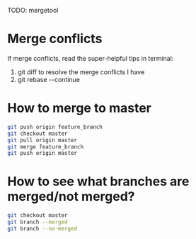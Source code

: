 TODO: mergetool

<h1>Merge conflicts</h1>

If merge conflicts, read the super-helpful tips in terminal:

1. git diff to resolve the merge conflicts I have
2. git rebase --continue


<h1> How to merge to master </h1>

```bash
git push origin feature_branch
git checkout master
git pull origin master
git merge feature_branch
git push origin master
```

<h1> How to see what branches are merged/not merged? </h1>

```bash
git checkout master 
git branch --merged
git branch --no-merged
```

